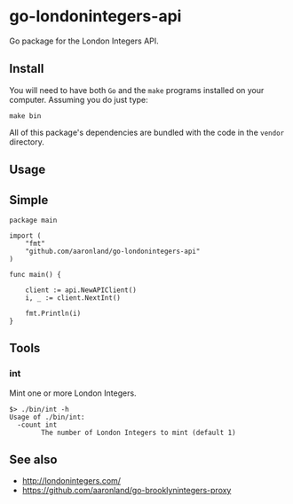 # go-londonintegers-api

Go package for the London Integers API.

## Install

You will need to have both `Go` and the `make` programs installed on your computer. Assuming you do just type:

```
make bin
```

All of this package's dependencies are bundled with the code in the `vendor` directory.

## Usage

## Simple

```
package main

import (
	"fmt"
	"github.com/aaronland/go-londonintegers-api"
)

func main() {

	client := api.NewAPIClient()
	i, _ := client.NextInt()

	fmt.Println(i)
}
```

## Tools

### int

Mint one or more London Integers.

```
$> ./bin/int -h
Usage of ./bin/int:
  -count int
    	The number of London Integers to mint (default 1)
```

## See also

* http://londonintegers.com/
* https://github.com/aaronland/go-brooklynintegers-proxy
